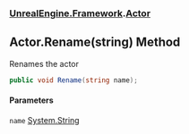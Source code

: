 ### [UnrealEngine.Framework](./UnrealEngine-Framework.md 'UnrealEngine.Framework').[Actor](./UnrealEngine-Framework-Actor.md 'UnrealEngine.Framework.Actor')
## Actor.Rename(string) Method
Renames the actor  
```csharp
public void Rename(string name);
```
#### Parameters
<a name='UnrealEngine-Framework-Actor-Rename(string)-name'></a>
`name` [System.String](https://docs.microsoft.com/en-us/dotnet/api/System.String 'System.String')  
  
